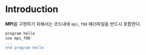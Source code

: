 
# Introduction

**MPI**를 구현하기 위해서는 코드내에 `mpi_f08` 헤더파일을 반드시 포함한다.
```bash
program hello
use mpi_f08'
...
end program hello
```
